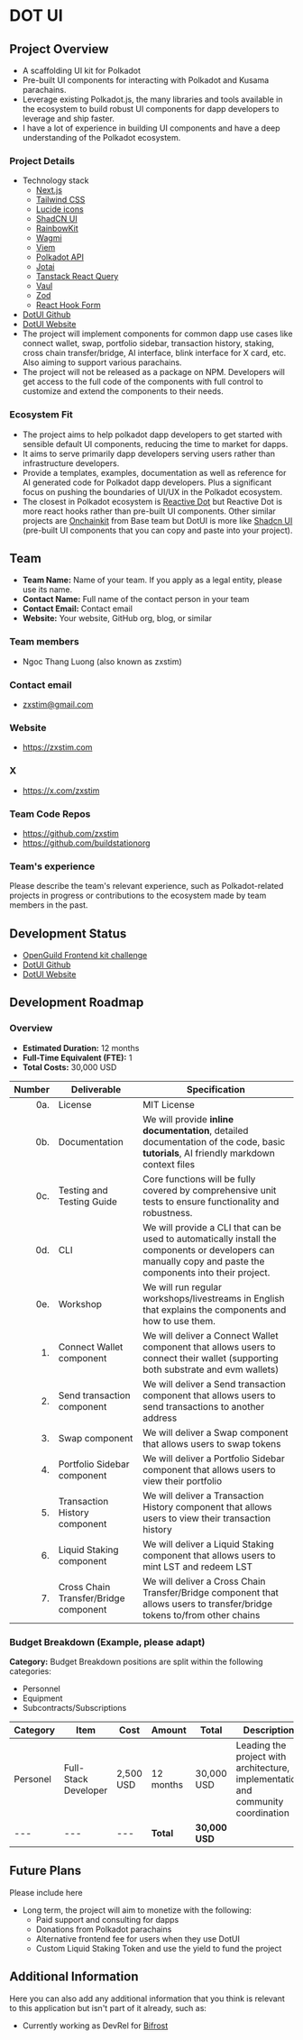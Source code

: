 # DOT UI

## Project Overview

- A scaffolding UI kit for Polkadot
- Pre-built UI components for interacting with Polkadot and Kusama parachains.
- Leverage existing Polkadot.js, the many libraries and tools available in the ecosystem to build robust UI components for dapp developers to leverage and ship faster.
- I have a lot of experience in building UI components and have a deep understanding of the Polkadot ecosystem.

### Project Details

- Technology stack
  - [Next.js](https://nextjs.org/)
  - [Tailwind CSS](https://tailwindcss.com/)
  - [Lucide icons](https://lucide.dev/)
  - [ShadCN UI](https://ui.shadcn.com/)
  - [RainbowKit](https://www.rainbowkit.com/)
  - [Wagmi](https://wagmi.sh/)
  - [Viem](https://viem.sh/)
  - [Polkadot API](https://github.com/polkadot-api/polkadot-api)
  - [Jotai](https://jotai.org/)
  - [Tanstack React Query](https://tanstack.com/query)
  - [Vaul](https://vaul.fun/)
  - [Zod](https://zod.dev/)
  - [React Hook Form](https://react-hook-form.com/)
- [DotUI Github](https://github.com/buildstationorg/dotui)
- [DotUI Website](https://dotui.buildstation.org/)
- The project will implement components for common dapp use cases like connect wallet, swap, portfolio sidebar, transaction history, staking, cross chain transfer/bridge, AI interface, blink interface for X card, etc. Also aiming to support various parachains.
- The project will not be released as a package on NPM. Developers will get access to the full code of the components with full control to customize and extend the components to their needs.

### Ecosystem Fit

- The project aims to help polkadot dapp developers to get started with sensible default UI components, reducing the time to market for dapps.
- It aims to serve primarily dapp developers serving users rather than infrastructure developers.
- Provide a templates, examples, documentation as well as reference for AI generated code for Polkadot dapp developers. Plus a significant focus on pushing the boundaries of UI/UX in the Polkadot ecosystem.
- The closest in Polkadot ecosystem is [Reactive Dot](https://reactivedot.dev/) but Reactive Dot is more react hooks rather than pre-built UI components. Other similar projects are [Onchainkit](https://onchainkit.xyz/) from Base team but DotUI is more like [Shadcn UI](https://ui.shadcn.com) (pre-built UI components that you can copy and paste into your project).

## Team

- **Team Name:** Name of your team. If you apply as a legal entity, please use its name.
- **Contact Name:** Full name of the contact person in your team
- **Contact Email:** Contact email
- **Website:** Your website, GitHub org, blog, or similar

### Team members

- Ngoc Thang Luong (also known as zxstim)

### Contact email
- zxstim@gmail.com

### Website
- https://zxstim.com

### X
- https://x.com/zxstim

### Team Code Repos

- https://github.com/zxstim
- https://github.com/buildstationorg

### Team's experience

Please describe the team's relevant experience, such as Polkadot-related projects in progress or contributions to the ecosystem made by team members in the past.

## Development Status

- [OpenGuild Frontend kit challenge](https://app.openguild.wtf/missions/51)
- [DotUI Github](https://github.com/buildstationorg/dotui)
- [DotUI Website](https://dotui.buildstation.org/)

## Development Roadmap

### Overview

- **Estimated Duration:** 12 months
- **Full-Time Equivalent (FTE):**  1
- **Total Costs:** 30,000 USD


| Number | Deliverable | Specification |
| -----: | ----------- | ------------- |
| 0a. | License | MIT License |
| 0b. | Documentation | We will provide **inline documentation**, detailed documentation of the code, basic **tutorials**, AI friendly markdown context files |
| 0c. | Testing and Testing Guide | Core functions will be fully covered by comprehensive unit tests to ensure functionality and robustness. |
| 0d. | CLI | We will provide a CLI that can be used to automatically install the components or developers can manually copy and paste the components into their project. |
| 0e. | Workshop | We will run regular workshops/livestreams in English that explains the components and how to use them. |
| 1. | Connect Wallet component | We will deliver a Connect Wallet component that allows users to connect their wallet (supporting both substrate and evm wallets) |
| 2. | Send transaction component | We will deliver a Send transaction component that allows users to send transactions to another address |
| 3. | Swap component | We will deliver a Swap component that allows users to swap tokens |
| 4. | Portfolio Sidebar component | We will deliver a Portfolio Sidebar component that allows users to view their portfolio |
| 5. | Transaction History component | We will deliver a Transaction History component that allows users to view their transaction history |
| 6. | Liquid Staking component | We will deliver a Liquid Staking component that allows users to mint LST and redeem LST |
| 7. | Cross Chain Transfer/Bridge component | We will deliver a Cross Chain Transfer/Bridge component that allows users to transfer/bridge tokens to/from other chains |

### Budget Breakdown (Example, please adapt)
 **Category:** Budget Breakdown positions are split within the following categories: 
 
- Personnel
- Equipment
- Subcontracts/Subscriptions

| Category | Item | Cost | Amount | Total | Description |
| --- | ---- | --- | --- | --- | ---|
| Personel | Full-Stack Developer | 2,500 USD | 12 months | 30,000 USD | Leading the project with architecture, implementation and community coordination |
| --- | --- | --- | **Total** | **30,000 USD** |  |


## Future Plans

Please include here

- Long term, the project will aim to monetize with the following:
  - Paid support and consulting for dapps
  - Donations from Polkadot parachains
  - Alternative frontend fee for users when they use DotUI
  - Custom Liquid Staking Token and use the yield to fund the project

## Additional Information

Here you can also add any additional information that you think is relevant to this application but isn't part of it already, such as:

- Currently working as DevRel for [Bifrost](https://bifrost.io/)
